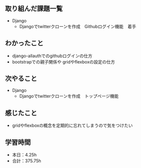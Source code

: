 ## 取り組んだ課題一覧
- Django
    - Djangoでtwitterクローンを作成　Githubログイン機能　着手    

## わかったこと
- django-allauthでのgithubログインの仕方
- bootstrapでの親子関係や gridやflexboxの設定の仕方                                            

## 次やること
- Django
    - Djangoでtwitterクローンを作成　トップページ機能    

## 感じたこと    
- gridやflexboxの概念を定期的に忘れてしまうので気をつけたい                                                                                                                                                                                                                                                                                                                                                                                                                                                                                                                                                                                                                                                                                                                                                                                                  
                                                                                             
                                    
## 学習時間
- 本日：4.25h
- 合計：375.75h